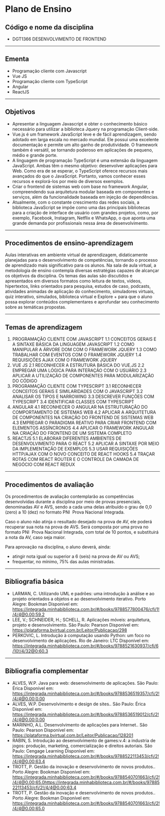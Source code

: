 # Plano de Ensino

## Código e nome da disciplina

- DGT1366 DESENVOLVIMENTO DE FRONT­END

---

## Ementa

- Programação cliente com Javascript
- Vue JS
- Programação cliente com TypeScript
- Angular
- ReactJS

---

## Objetivos

- Apresentar a linguagem Javascript e obter o conhecimento básico necessário para utilizar a biblioteca Jquery na programação Client­-side.
- Vue.js é um framework JavaScript leve e de fácil aprendizagem, sendo adotado em larga escala no mercado mundial. Ele possui uma excelente documentação e permite um alto ganho de produtividade. O framework também é versátil, se tornando poderoso em aplicações de pequeno, médio e grande porte.
- A linguagem de programação TypeScript é uma extensão da linguagem JavaScript. Ambas têm o mesmo objetivo: desenvolver aplicações para Web. Como era de se esperar, o TypeScript oferece recursos mais avançados do que o JavaScript. Portanto, vamos conhecer esses recursos e explorá-los por meio de diversos exemplos.
- Criar o front­end de sistemas web com base no framework Angular, compreendendo sua arquitetura modular baseada em componentes e serviços, além da funcionalidade baseada em injeção de dependências.
- Atualmente, com o constante crescimento das redes sociais, a biblioteca JavaScript se impõe como uma das principais bibliotecas para a criação de interface de usuário com grandes projetos, como, por exemplo, Facebook, Instagram, Netflix e WhatsApp, o que aponta uma grande demanda por profissionais nessa área de desenvolvimento.

---

## Procedimentos de ensino-aprendizagem

Aulas interativas em ambiente virtual de aprendizagem, didaticamente planejadas para o desenvolvimento de competências, tornando o processo de aprendizado mais significativo para os alunos. Na sala de aula virtual, a metodologia de ensino contempla diversas estratégias capazes de alcançar os objetivos da disciplina. Os temas das aulas são discutidos e apresentados em diversos formatos como leitura de textos, vídeos, hipertextos, links orientados para pesquisa, estudos de caso, podcasts, atividades animadas de aplicação do conhecimento, simuladores virtuais, quiz interativo, simulados, biblioteca virtual e Explore + para que o aluno possa explorar conteúdos complementares e aprofundar seu conhecimento sobre as temáticas propostas.

---

## Temas de aprendizagem

1. PROGRAMAÇÃO CLIENTE COM JAVASCRIPT
   1.1 CONCEITOS GERAIS E A SINTAXE BÁSICA DA LINGUAGEM JAVASCRIPT
   1.2 COMO MANIPULAR A ÁRVORE DOM COM O FRAMEWORK JQUERY
   1.3 COMO TRABALHAR COM EVENTOS COM O FRAMEWORK JQUERY
   1.4 REQUISIÇÕES AJAX COM O FRAMEWORK JQUERY
2. VUE JS
   2.1 RECONHECER A ESTRUTURA BÁSICA DO VUE.JS
   2.2 EMPREGAR UMA LÓGICA PARA INTERAÇÃO COM O USUÁRIO
   2.3 APLICAR A UTILIZAÇÃO DE COMPONENTES PARA MODULARIZAÇÃO DO CÓDIGO
3. PROGRAMAÇÃO CLIENTE COM TYPESCRIPT
   3.1 RECONHECER CONCEITOS GERAIS E SIMILARIDADES COM O JAVASCRIPT
   3.2 ANALISAR OS TIPOS E NARROWING
   3.3 DESCREVER FUNÇÕES COM TYPESCRIPT
   3.4 IDENTIFICAR CLASSES COM TYPESCRIPT
4. ANGULAR
   4.1 RECONHECER O ANGULAR NA ESTRUTURAÇÃO DO COMPORTAMENTO DE SISTEMAS WEB
   4.2 APLICAR A ARQUITETURA DE COMPONENTES NA CRIAÇÃO DO FRONT­END DE SISTEMAS WEB
   4.3 EMPREGAR O PARADIGMA REATIVO PARA CRIAR FRONT­END COM ELEMENTOS ASSÍNCRONOS
   4.4 APLICAR O FRAMEWORK ANGULAR NA CRIAÇÃO DO FRONT­END DE UM SISTEMA COMPLETO
5. REACTJS
   5.1 ELABORAR DIFERENTES AMBIENTES DE DESENVOLVIMENTO PARA O REACT
   5.2 APLICAR A SINTAXE POR MEIO DA IMPLEMENTAÇÃO DE EXEMPLOS
   5.3 USAR REQUISIÇÕES HTTP/AJAX COM O NOVO CONCEITO DE REACT HOOKS
   5.4 TRAÇAR ROTAS COM REACT ROUTER E O CONTROLE DA CAMADA DE NEGÓCIO COM REACT REDUX

---

## Procedimentos de avaliação

Os procedimentos de avaliação contemplarão as competências desenvolvidas durante a disciplina por meio de provas presenciais, denominadas AV e AVS, sendo a cada uma delas atribuído o grau de 0,0 (zero) a 10 (dez) no formato PNI ­ Prova Nacional Integrada.

Caso o aluno não atinja o resultado desejado na prova de AV, ele poderá recuperar sua nota na prova de AVS. Será composta por uma prova no formato PNI ­ Prova Nacional Integrada, com total de 10 pontos, e substituirá a nota da AV, caso seja maior.

Para aprovação na disciplina, o aluno deverá, ainda:

- atingir nota igual ou superior a 6 (seis) na prova de AV ou AVS;
- frequentar, no mínimo, 75% das aulas ministradas.

---

## Bibliografia básica

- LARMAN, C. Utilizando UML e padrões: uma introdução à análise e ao projeto orientados a objetos e ao desenvolvimento iterativo. Porto Alegre: Bookman
  Disponível em:
  <https://integrada.minhabiblioteca.com.br/#/books/9788577800476/cfi/1!/4/4@0.00:59.2>
- LEE, V.; SCHNEIDER, H.; SCHELL, R. Aplicações móveis: arquitetura, projeto e desenvolvimento. São Paulo: Pearson
  Disponível em: <https://plataforma.bvirtual.com.br/Leitor/Publicacao/298>
- PERKOVIC, L. Introdução à computação usando Python: um foco no desenvolvimento de aplicações. Rio de Janeiro: LTC
  Disponível em:
  <https://integrada.minhabiblioteca.com.br/#/books/9788521630937/cfi/6/10!/4/32@0:60.3>

---

## Bibliografia complementar

- ALVES, W.P. Java para web: desenvolvimento de aplicações. São Paulo: Érica
  Disponível em:
  <https://integrada.minhabiblioteca.com.br/#/books/9788536519357/cfi/2!/4/4@0.00:0.00>
- ALVES, W.P. Desenvolvimento e design de sites.. São Paulo: Érica
  Disponível em:
  <https://integrada.minhabiblioteca.com.br/#/books/9788536519012/cfi/2!/4/4@0.00:0.00>
- MARINHO, A.L. Desenvolvimento de aplicações para Internet.. São Paulo: Pearson
  Disponível em: <https://plataforma.bvirtual.com.br/Leitor/Publicacao/128201>
- RABIN, S. Introdução ao desenvolvimento de games:v.4: a industria de jogos: produção, marketing, comercialização e direitos autoriais. São Paulo: Cengage Learning
  Disponível em:
  <https://integrada.minhabiblioteca.com.br/#/books/9788522113453/cfi/2!/4/4@0.00:63.4>
- TROTT, P. Gestão da inovação e desenvolvimento de novos produtos.. Porto Alegre: Bookman
  Disponível em:
  <https://integrada.minhabiblioteca.com.br/#/books/9788540701663/cfi/2!/4/4@0.00:65.0https://integrada.minhabiblioteca.com.br/#/books/9788522113453/cfi/2!/4/4@0.00:63.4>
- TROTT, P. Gestão da inovação e desenvolvimento de novos produtos.. Porto Alegre: Bookman
  Disponível em:
  <https://integrada.minhabiblioteca.com.br/#/books/9788540701663/cfi/2!/4/4@0.00:65.0>
